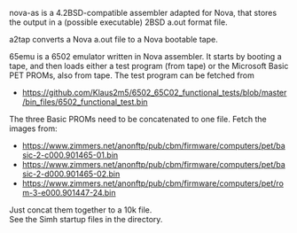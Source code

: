 nova-as is a 4.2BSD-compatible assembler adapted for Nova, that stores the output in a (possible executable) 2BSD a.out format file.

a2tap converts a Nova a.out file to a Nova bootable tape.

65emu is a 6502 emulator written in Nova assembler.  It starts by booting a tape, and then loads either a test program (from tape) or the Microsoft Basic PET PROMs, also from tape.
The test program can be fetched from 
* https://github.com/Klaus2m5/6502_65C02_functional_tests/blob/master/bin_files/6502_functional_test.bin

The three Basic PROMs need to be concatenated to one file.  Fetch the images from:
* https://www.zimmers.net/anonftp/pub/cbm/firmware/computers/pet/basic-2-c000.901465-01.bin
* https://www.zimmers.net/anonftp/pub/cbm/firmware/computers/pet/basic-2-d000.901465-02.bin
* https://www.zimmers.net/anonftp/pub/cbm/firmware/computers/pet/rom-3-e000.901447-24.bin

Just concat them together to a 10k file.   
See the Simh startup files in the directory.
